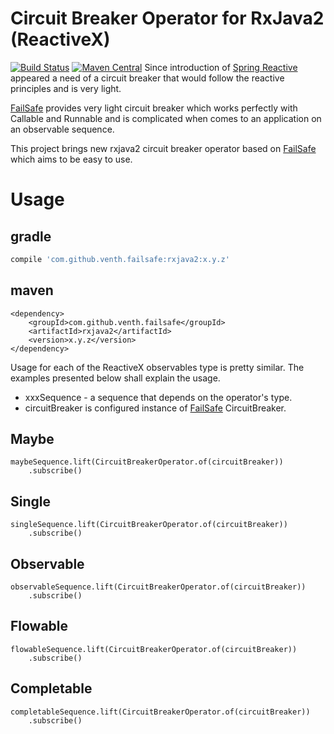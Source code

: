 # Circuit Breaker Operator for RxJava2 (ReactiveX)
[![Build Status](https://travis-ci.org/venth/failsafe-rxjava2.svg?branch=master)](https://travis-ci.org/venth/failsafe-rxjava2)
[![Maven Central](https://img.shields.io/maven-central/v/com.github.venth.failsafe/rxjava2.svg?style=plastic)]()
Since introduction of [Spring Reactive](https://docs.spring.io/spring/docs/5.0.x/spring-framework-reference/web-reactive.html#spring-webflux)
appeared a need of a circuit breaker that would follow the reactive principles and is very light. 

[FailSafe](https://github.com/jhalterman/failsafe) provides very light circuit breaker which works perfectly with
Callable and Runnable and is complicated when comes to an application on an observable sequence.

This project brings new rxjava2 circuit breaker operator based on [FailSafe](https://github.com/jhalterman/failsafe)
which aims to be easy to use. 

# Usage

## gradle

```gradle
compile 'com.github.venth.failsafe:rxjava2:x.y.z'
```

## maven

```maven
<dependency>
    <groupId>com.github.venth.failsafe</groupId>
    <artifactId>rxjava2</artifactId>
    <version>x.y.z</version>
</dependency>
```

Usage for each of the ReactiveX observables type is pretty similar. The examples presented below
shall explain the usage.

* xxxSequence - a sequence that depends on the operator's type.
* circuitBreaker is configured instance of [FailSafe](https://github.com/jhalterman/failsafe) CircuitBreaker.

## Maybe

```
maybeSequence.lift(CircuitBreakerOperator.of(circuitBreaker))
    .subscribe()
```

## Single

```
singleSequence.lift(CircuitBreakerOperator.of(circuitBreaker))
    .subscribe()
```

## Observable

```
observableSequence.lift(CircuitBreakerOperator.of(circuitBreaker))
    .subscribe()
```

## Flowable

```
flowableSequence.lift(CircuitBreakerOperator.of(circuitBreaker))
    .subscribe()
```

## Completable

```
completableSequence.lift(CircuitBreakerOperator.of(circuitBreaker))
    .subscribe()
```



